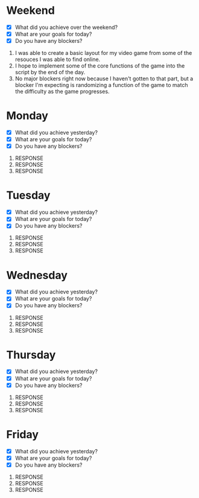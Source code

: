 # Weekend
- [x] What did you achieve over the weekend?
- [x] What are your goals for today?
- [x] Do you have any blockers?
1. I was able to create a basic layout for my video game from some of the resouces I was able to find online. 
2. I hope to implement some of the core functions of the game into the script by the end of the day.
3. No major blockers right now because I haven't gotten to that part, but a blocker I'm expecting is randomizing a function of the game to match the difficulty as the game progresses.  

# Monday
- [x] What did you achieve yesterday?
- [x] What are your goals for today?
- [x] Do you have any blockers?
1. RESPONSE
2. RESPONSE
3. RESPONSE

# Tuesday
- [x] What did you achieve yesterday?
- [x] What are your goals for today?
- [x] Do you have any blockers?
1. RESPONSE
2. RESPONSE
3. RESPONSE

# Wednesday
- [x] What did you achieve yesterday?
- [x] What are your goals for today?
- [x] Do you have any blockers?
1. RESPONSE
2. RESPONSE
3. RESPONSE

# Thursday
- [x] What did you achieve yesterday?
- [x] What are your goals for today?
- [x] Do you have any blockers?
1. RESPONSE
2. RESPONSE
3. RESPONSE

# Friday
- [x] What did you achieve yesterday?
- [x] What are your goals for today?
- [x] Do you have any blockers?
1. RESPONSE
2. RESPONSE
3. RESPONSE

